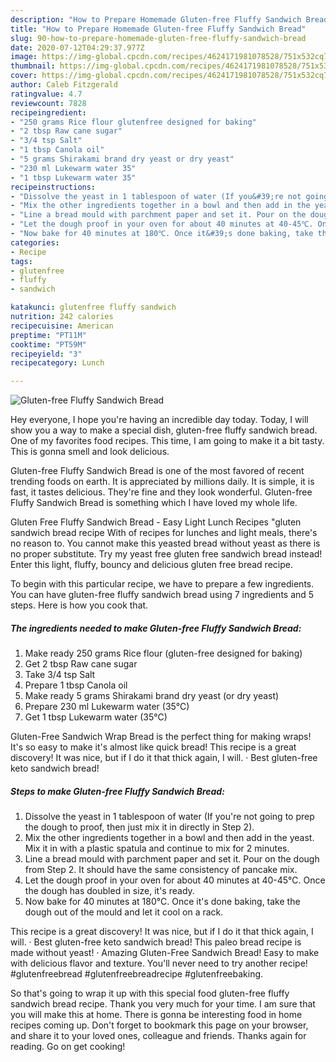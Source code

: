 ```yaml
---
description: "How to Prepare Homemade Gluten-free Fluffy Sandwich Bread"
title: "How to Prepare Homemade Gluten-free Fluffy Sandwich Bread"
slug: 90-how-to-prepare-homemade-gluten-free-fluffy-sandwich-bread
date: 2020-07-12T04:29:37.977Z
image: https://img-global.cpcdn.com/recipes/4624171981078528/751x532cq70/gluten-free-fluffy-sandwich-bread-recipe-main-photo.jpg
thumbnail: https://img-global.cpcdn.com/recipes/4624171981078528/751x532cq70/gluten-free-fluffy-sandwich-bread-recipe-main-photo.jpg
cover: https://img-global.cpcdn.com/recipes/4624171981078528/751x532cq70/gluten-free-fluffy-sandwich-bread-recipe-main-photo.jpg
author: Caleb Fitzgerald
ratingvalue: 4.7
reviewcount: 7828
recipeingredient:
- "250 grams Rice flour glutenfree designed for baking"
- "2 tbsp Raw cane sugar"
- "3/4 tsp Salt"
- "1 tbsp Canola oil"
- "5 grams Shirakami brand dry yeast or dry yeast"
- "230 ml Lukewarm water 35"
- "1 tbsp Lukewarm water 35"
recipeinstructions:
- "Dissolve the yeast in 1 tablespoon of water (If you&#39;re not going to prep the dough to proof, then just mix it in directly in Step 2)."
- "Mix the other ingredients together in a bowl and then add in the yeast. Mix it in with a plastic spatula and continue to mix for 2 minutes."
- "Line a bread mould with parchment paper and set it. Pour on the dough from Step 2. It should have the same consistency of pancake mix."
- "Let the dough proof in your oven for about 40 minutes at 40-45℃. Once the dough has doubled in size, it&#39;s ready."
- "Now bake for 40 minutes at 180℃. Once it&#39;s done baking, take the dough out of the mould and let it cool on a rack."
categories:
- Recipe
tags:
- glutenfree
- fluffy
- sandwich

katakunci: glutenfree fluffy sandwich 
nutrition: 242 calories
recipecuisine: American
preptime: "PT11M"
cooktime: "PT59M"
recipeyield: "3"
recipecategory: Lunch

---
```



![Gluten-free Fluffy Sandwich Bread](https://img-global.cpcdn.com/recipes/4624171981078528/751x532cq70/gluten-free-fluffy-sandwich-bread-recipe-main-photo.jpg)

Hey everyone, I hope you're having an incredible day today. Today, I will show you a way to make a special dish, gluten-free fluffy sandwich bread. One of my favorites food recipes. This time, I am going to make it a bit tasty. This is gonna smell and look delicious.

Gluten-free Fluffy Sandwich Bread is one of the most favored of recent trending foods on earth. It is appreciated by millions daily. It is simple, it is fast, it tastes delicious. They're fine and they look wonderful. Gluten-free Fluffy Sandwich Bread is something which I have loved my whole life.

Gluten Free Fluffy Sandwich Bread - Easy Light Lunch Recipes &#34;gluten sandwich bread recipe With of recipes for lunches and light meals, there&#39;s no reason to. You cannot make this yeasted bread without yeast as there is no proper substitute. Try my yeast free gluten free sandwich bread instead! Enter this light, fluffy, bouncy and delicious gluten free bread recipe.


To begin with this particular recipe, we have to prepare a few ingredients. You can have gluten-free fluffy sandwich bread using 7 ingredients and 5 steps. Here is how you cook that.

<!--inarticleads1-->

##### The ingredients needed to make Gluten-free Fluffy Sandwich Bread:

1. Make ready 250 grams Rice flour (gluten-free designed for baking)
1. Get 2 tbsp Raw cane sugar
1. Take 3/4 tsp Salt
1. Prepare 1 tbsp Canola oil
1. Make ready 5 grams Shirakami brand dry yeast (or dry yeast)
1. Prepare 230 ml Lukewarm water (35℃)
1. Get 1 tbsp Lukewarm water (35℃)


Gluten-Free Sandwich Wrap Bread is the perfect thing for making wraps! It&#39;s so easy to make it&#39;s almost like quick bread! This recipe is a great discovery! It was nice, but if I do it that thick again, I will. · Best gluten-free keto sandwich bread! 

<!--inarticleads2-->

##### Steps to make Gluten-free Fluffy Sandwich Bread:

1. Dissolve the yeast in 1 tablespoon of water (If you&#39;re not going to prep the dough to proof, then just mix it in directly in Step 2).
1. Mix the other ingredients together in a bowl and then add in the yeast. Mix it in with a plastic spatula and continue to mix for 2 minutes.
1. Line a bread mould with parchment paper and set it. Pour on the dough from Step 2. It should have the same consistency of pancake mix.
1. Let the dough proof in your oven for about 40 minutes at 40-45℃. Once the dough has doubled in size, it&#39;s ready.
1. Now bake for 40 minutes at 180℃. Once it&#39;s done baking, take the dough out of the mould and let it cool on a rack.


This recipe is a great discovery! It was nice, but if I do it that thick again, I will. · Best gluten-free keto sandwich bread! This paleo bread recipe is made without yeast! · Amazing Gluten-Free Sandwich Bread! Easy to make with delicious flavor and texture. You&#39;ll never need to try another recipe! #glutenfreebread #glutenfreebreadrecipe #glutenfreebaking. 

So that's going to wrap it up with this special food gluten-free fluffy sandwich bread recipe. Thank you very much for your time. I am sure that you will make this at home. There is gonna be interesting food in home recipes coming up. Don't forget to bookmark this page on your browser, and share it to your loved ones, colleague and friends. Thanks again for reading. Go on get cooking!

